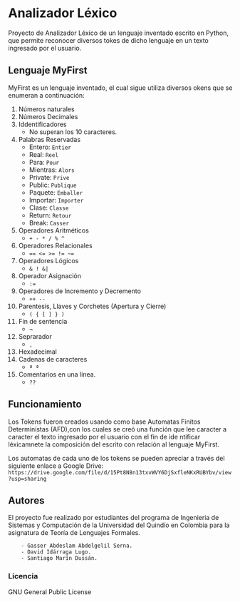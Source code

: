 # Analizador Léxico
Proyecto de Analizador Léxico de un lenguaje inventado escrito en Python, que permite reconocer diversos tokes de dicho lenguaje en un texto ingresado por el usuario.
## Lenguaje MyFirst
MyFirst es un lenguaje inventado, el cual sigue utiliza diversos okens que se enumeran a continuación:
1. Números naturales
2. Números Decimales
3. Iddentificadores
    - No superan los 10 caracteres.
4. Palabras Reservadas
    - Entero: `Entier`
    - Real: `Reel`
    - Para: `Pour`
    - Mientras: `Alors`
    - Private: `Prive`
    - Public: `Publique`
    - Paquete: `Emballer`
    - Importar: `Importer`
    - Clase: `Classe`
    - Return: `Retour`
    - Break: `Casser`
5. Operadores Aritméticos
    - `+ - * / % ^`
6. Operadores Relacionales
    - `== <= >= != ~=`
7. Operadores Lógicos
    - `& ! &|`
8. Operador Asignación
    - `:=`
9. Operadores de Incremento y Decremento
    - `++ --`
10. Parentesis, Llaves y Corchetes (Apertura y Cierre)
    - `( { [ ] } )`
11. Fin de sentencia
    - `¬`
12. Seprarador
    - `,`
13. Hexadecimal
14. Cadenas de caracteres
    - `ª ª`
13. Comentarios en una linea.
    - `??`
## Funcionamiento
Los Tokens fueron creados usando como base Automatas Finitos Deterministas (AFD),con los cuales se creó una función que lee caracter a caracter el texto ingresado por el usuario con el fin de ide ntificar léxicamnete la composición del escrito con relación al lenguaje MyFirst.

Los automatas de cada uno de los tokens se pueden apreciar a través del siguiente enlace a Google Drive:
`https://drive.google.com/file/d/15Pt8N8n13txvWVY6DjSxfleNKxRUBYbv/view?usp=sharing`
## Autores
El proyecto fue realizado por estudiantes del programa de Ingenieria de Sistemas y Computación de la Universidad del Quindío en Colombia para la asignatura de Teoría de Lenguajes Formales.
```
    - Gasser Abdeslam Abdelgelil Serna.
    - David Idárraga Lugo.
    - Santiago Marín Dussán.
```
### Licencia
GNU General Public License